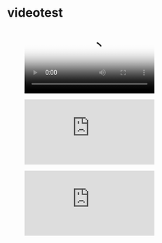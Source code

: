 # videotest

<figure class="video_container">
  <video controls="true" allowfullscreen="true" poster="path/to/poster_image.png">
    <source src="path/to/video.mp4" type="video/mp4">
    <source src="path/to/video.ogg" type="video/ogg">
    <source src="path/to/video.webm" type="video/webm">
  </video>
</figure>

<!-- blank line -->
<figure class="video_container">
  <iframe src="https://embed.new.video/cxEqtfQzkYST15TtikEAWF?sig=eyJhbGciOiJIUzI1NiJ9.eyJ1c2VyX2lwIjoiMTA5LjI1Mi40MS45OCIsInZpZGVvX3Rva2VuIjoiY3hFcXRmUXprWVNUMTVUdGlrRUFXRiJ9.fqxDLhpUA1gcTj6mnjqO0q9r5Wvqk8by1jdkCzz6FMY" frameborder="0" allowfullscreen="true"> </iframe>
</figure>
<!-- blank line -->


<!-- blank line -->
<figure class="video_container">
  <iframe src="https://drive.google.com/file/d/0B6m34D8cFdpMZndKTlBRU0tmczg/preview" frameborder="0" allowfullscreen="true"> </iframe>
</figure>
<!-- blank line -->
